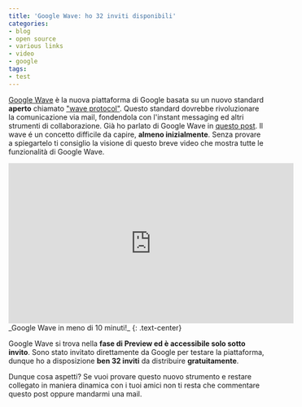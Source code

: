 ```yaml
---
title: 'Google Wave: ho 32 inviti disponibili'
categories:
- blog
- open source
- various links
- video
- google
tags:
- test
---
```

[Google Wave](http://wave.google.com) è la nuova piattaforma di Google basata
su un nuovo standard **aperto** chiamato ["wave
protocol"](http://www.waveprotocol.org/). Questo standard dovrebbe
rivoluzionare la comunicazione via mail, fondendola con l'instant messaging ed
altri strumenti di collaborazione. Già ho parlato di Google Wave in [questo
post]({{site.url}}/2009/11/18/howto-piccoli-trucci-per-google-wave/).
Il wave é un concetto difficile da capire, **almeno inizialmente**. Senza
provare a spiegartelo ti consiglio la visione di questo breve video che mostra
tutte le funzionalità di Google Wave.

<iframe width="560" height="315" src="https://www.youtube.com/embed/p6pgxLaDdQw" frameborder="0" allowfullscreen></iframe>
_Google Wave in meno di 10 minuti!_
{: .text-center}

Google Wave si trova nella **fase di Preview ed è accessibile solo sotto
invito**. Sono stato invitato direttamente da Google per testare la
piattaforma, dunque ho a disposizione **ben 32 inviti** da distribuire
**gratuitamente**.

Dunque cosa aspetti? Se vuoi provare questo nuovo strumento e restare
collegato in maniera dinamica con i tuoi amici non ti resta che commentare
questo post oppure mandarmi una mail.